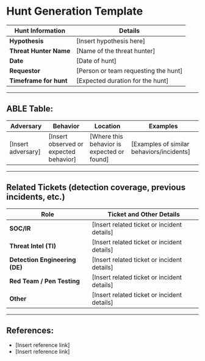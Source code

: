 # Hunt Generation Template

| **Hunt Information**            | **Details** |
|----------------------------------|-------------|
| **Hypothesis**                  | [Insert hypothesis here] |
| **Threat Hunter Name**          | [Name of the threat hunter] |
| **Date**                        | [Date of hunt] |
| **Requestor**                   | [Person or team requesting the hunt] |
| **Timeframe for hunt**          | [Expected duration for the hunt] |

---

## ABLE Table:

| **Adversary** | **Behavior** | **Location** | **Examples** |
|---------------|--------------|--------------|--------------|
| [Insert adversary] | [Insert observed or expected behavior] | [Where this behavior is expected or found] | [Examples of similar behaviors/incidents] |

---

## Related Tickets (detection coverage, previous incidents, etc.)

| **Role**                        | **Ticket and Other Details** |
|----------------------------------|------------------------------|
| **SOC/IR**                      | [Insert related ticket or incident details] |
| **Threat Intel (TI)**            | [Insert related ticket or incident details] |
| **Detection Engineering (DE)**   | [Insert related ticket or incident details] |
| **Red Team / Pen Testing**       | [Insert related ticket or incident details] |
| **Other**                        | [Insert related ticket or incident details] |

---

## References:
- [Insert reference link]
- [Insert reference link]
